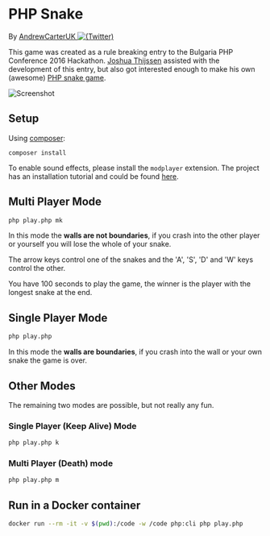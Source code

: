 # PHP Snake

By [AndrewCarterUK ![(Twitter)](http://i.imgur.com/wWzX9uB.png)](https://twitter.com/AndrewCarterUK)

This game was created as a rule breaking entry to the Bulgaria PHP Conference 2016 Hackathon. [Joshua Thijssen](https://twitter.com/JayTaph) assisted with the development of this entry, but also got interested enough to make his own (awesome) [PHP snake game](https://github.com/jaytaph/bgphpsnake).

![Screenshot](http://res.cloudinary.com/andrewcarteruk/image/upload/v1475955502/PHP%20Snake.png)

## Setup

Using [composer](https://getcomposer.org):

```
composer install
```

To enable sound effects, please install the `modplayer` extension. The project has an installation tutorial and could be found [here](https://github.com/devsdmf/php-modplayer).

## Multi Player Mode

```sh
php play.php mk
```

In this mode the **walls are not boundaries**, if you crash into the other player or yourself you will lose the whole of your snake.

The arrow keys control one of the snakes and the 'A', 'S', 'D' and 'W' keys control the other.

You have 100 seconds to play the game, the winner is the player with the longest snake at the end.

## Single Player Mode

```sh
php play.php
```

In this mode the **walls are boundaries**, if you crash into the wall or your own snake the game is over.

## Other Modes

The remaining two modes are possible, but not really any fun.

### Single Player (Keep Alive) Mode

```sh
php play.php k
```

### Multi Player (Death) mode

```sh
php play.php m
```

## Run in a Docker container
```sh
docker run --rm -it -v $(pwd):/code -w /code php:cli php play.php
```
